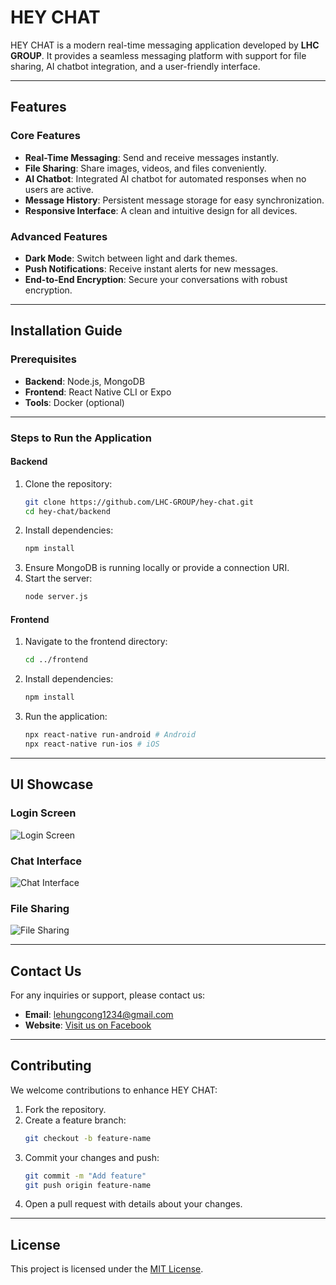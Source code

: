 # HEY CHAT

HEY CHAT is a modern real-time messaging application developed by **LHC GROUP**. It provides a seamless messaging platform with support for file sharing, AI chatbot integration, and a user-friendly interface.

---

## Features

### Core Features
- **Real-Time Messaging**: Send and receive messages instantly.
- **File Sharing**: Share images, videos, and files conveniently.
- **AI Chatbot**: Integrated AI chatbot for automated responses when no users are active.
- **Message History**: Persistent message storage for easy synchronization.
- **Responsive Interface**: A clean and intuitive design for all devices.

### Advanced Features
- **Dark Mode**: Switch between light and dark themes.
- **Push Notifications**: Receive instant alerts for new messages.
- **End-to-End Encryption**: Secure your conversations with robust encryption.

---

## Installation Guide

### Prerequisites
- **Backend**: Node.js, MongoDB
- **Frontend**: React Native CLI or Expo
- **Tools**: Docker (optional)

---

### Steps to Run the Application

#### Backend
1. Clone the repository:
   ```bash
   git clone https://github.com/LHC-GROUP/hey-chat.git
   cd hey-chat/backend
   ```
2. Install dependencies:
   ```bash
   npm install
   ```
3. Ensure MongoDB is running locally or provide a connection URI.
4. Start the server:
   ```bash
   node server.js
   ```

#### Frontend
1. Navigate to the frontend directory:
   ```bash
   cd ../frontend
   ```
2. Install dependencies:
   ```bash
   npm install
   ```
3. Run the application:
   ```bash
   npx react-native run-android # Android
   npx react-native run-ios # iOS
   ```

---

## UI Showcase

### Login Screen
![Login Screen](assets/login_screen.png)

### Chat Interface
![Chat Interface](assets/chat_interface.png)

### File Sharing
![File Sharing](assets/file_sharing.png)

---

## Contact Us

For any inquiries or support, please contact us:
- **Email**: [lehungcong1234@gmail.com](mailto:lehungcong1234@gmail.com)
- **Website**: [Visit us on Facebook](https://www.facebook.com/share/194zSfg21P/)

---

## Contributing

We welcome contributions to enhance HEY CHAT:
1. Fork the repository.
2. Create a feature branch:
   ```bash
   git checkout -b feature-name
   ```
3. Commit your changes and push:
   ```bash
   git commit -m "Add feature"
   git push origin feature-name
   ```
4. Open a pull request with details about your changes.

---

## License

This project is licensed under the [MIT License](LICENSE).
